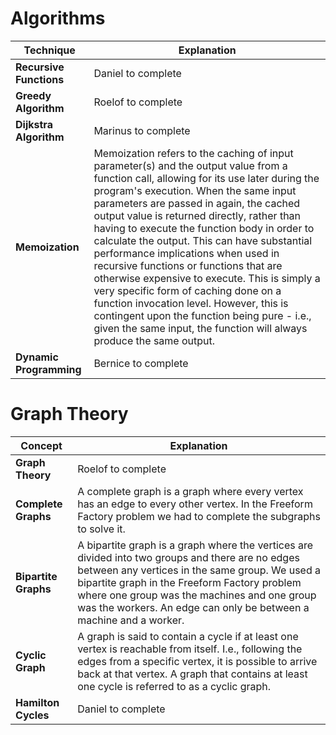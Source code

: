# Algorithms

| Technique | Explanation |
|------|------------|
| **Recursive Functions** | Daniel to complete |
| **Greedy Algorithm** | Roelof to complete |
| **Dijkstra Algorithm** | Marinus to complete |
| **Memoization** | Memoization refers to the caching of input parameter(s) and the output value from a function call, allowing for its use later during the program's execution.  When the same input parameters are passed in again, the cached output value is returned directly, rather than having to execute the function body in order to calculate the output.  This can have substantial performance implications when used in recursive functions or functions that are otherwise expensive to execute.  This is simply a very specific form of caching done on a function invocation level.  However, this is contingent upon the function being pure - i.e., given the same input, the function will always produce the same output. |
| **Dynamic Programming** | Bernice to complete |

# Graph Theory

| Concept | Explanation |
|------|------------|
| **Graph Theory** | Roelof to complete  |
| **Complete Graphs** | A complete graph is a graph where every vertex has an edge to every other vertex. In the Freeform Factory problem we had to complete the subgraphs to solve it. |
| **Bipartite Graphs** | A bipartite graph is a graph where the vertices are divided into two groups and there are no edges between any vertices in the same group. We used a bipartite graph in the Freeform Factory problem where one group was the machines and one group was the workers. An edge can only be between a machine and a worker.|
| **Cyclic Graph** | A graph is said to contain a cycle if at least one vertex is reachable from itself.  I.e., following the edges from a specific vertex, it is possible to arrive back at that vertex.  A graph that contains at least one cycle is referred to as a cyclic graph. |
| **Hamilton Cycles** | Daniel to complete |